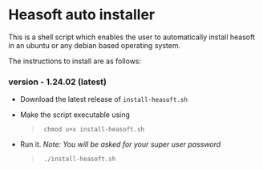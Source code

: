 # Heasoft auto installer

This is a shell script which enables the user to automatically install heasoft in an ubuntu or any debian based operating system.

The instructions to install are as follows:

### version - 1.24.02 (latest)

- Download the latest release of `install-heasoft.sh`
- Make the script executable using
  
  > ```comsole
  >  chmod u+x install-heasoft.sh
  > ```
- Run it. *Note: You will be asked for your super user password*
  
  > ```console
  >  ./install-heasoft.sh
  > ```

